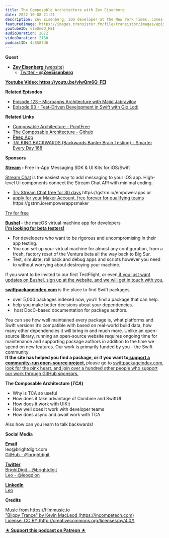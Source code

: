 ```yaml
---
title: The Composable Architecture with Zev Eisenberg
date: 2022-10-08 21:21
description: Zev Eisenberg, iOS developer at the New York Times, comes on to talk about his experience adopting The Composable Architecture (aka TCA) in their upcoming app “NYT Kids How To”.
featuredImage: https://images.transistor.fm/file/transistor/images/episode/1037019/full_1665059639-artwork.jpg
youtubeID: vlwQm6Q_FEI
audioDuration: 2072
videoDuration: 2130
podcastID: 4c858fd6
---
```

<p><b>Guest</b></p><ul><li>
<a href="https://www.zeveisenberg.com/"><strong>Zev Eisenberg</strong> (website)</a><ul><li><a href="https://twitter.com/ZevEisenberg">Twitter - @<strong>ZevEisenberg</strong></a></li></ul>
</li></ul><p><a href="https://youtu.be/vlwQm6Q_FEI"><strong>Youtube Video: https://youtu.be/vlwQm6Q_FEI</strong></a></p><p><b>Related Episodes</b></p><ul>
<li><a href="https://share.transistor.fm/s/ff9b73a8">Episode 123 - Microapps Architecture with Majid Jabrayilov</a></li>
<li><a href="https://share.transistor.fm/s/e07bf6ba">Episode 93 - Test-Driven Development in Swift with Gio Lodi</a></li>
</ul><p><b>Related Links </b></p><ul>
<li><a href="https://www.pointfree.co/collections/composable-architecture">Composable Architecture - PointFree</a></li>
<li><a href="https://github.com/pointfreeco/swift-composable-architecture">The Composable Architecture - Github</a></li>
<li><a href="https://zeveisenberg.com/#peep">Peep App</a></li>
<li><a href="https://www.youtube.com/watch?v=L5cAnxNVWkw">TALKING BACKWARDS (Backwards Banter Brain Testing) - Smarter Every Day 168</a></li>
</ul><p><b>Sponsors</b></p><p><a href="https://gstrm.io/empowerapps"><strong>Stream</strong></a><strong> - </strong>Free In-App Messaging SDK &amp; UI Kits for iOS/Swift</p><p><a href="https://gstrm.io/empowerapps">Stream Chat</a> is the easiest way to add messaging to your iOS app. High-level UI components connect the Stream Chat API with minimal coding. </p><ul>
<li>
<a href="https://gstrm.io/empowerapps">Try Stream Chat free for 30 days</a> https://gstrm.io/empowerapps or </li>
<li>
<a href="https://gstrm.io/empowerappsmaker">apply for your Maker Account, free forever for qualifying teams</a> https://gstrm.io/empowerappsmaker</li>
</ul><p><a href="https://gstrm.io/empowerapps">Try for free</a></p><p><a href="https://getbushel.app/"><strong>Bushel</strong></a><strong> </strong>- the macOS virtual machine app for developers<strong><br></strong><a href="https://getbushel.app/"><strong>I'm looking for beta testers!</strong></a></p><ul>
<li>For developers who want to be rigorous and uncompromising in their app testing.</li>
<li>You can set up your virtual machine for almost any configuration, from a fresh, factory reset of the Ventura beta all the way back to Big Sur.</li>
<li>Test, simulate, roll back and debug apps and scripts however you need to without worrying about destroying your machine.</li>
</ul><p>If you want to be invited to our first TestFlight, or even<a href="https://getbushel.app/"> if you just want updates on Bushel, sign up at the website, and we will get in touch with you.</a></p><p><a href="https://swiftpackageindex.com/"><strong>swiftpackageindex.com</strong></a> is the place to find Swift packages. </p><ul>
<li>over 5,000 packages indexed now, you’ll find a package that can help. </li>
<li>help you make better decisions about your dependencies.</li>
<li> host DocC-based documentation for package authors.</li>
</ul><p>You can see how well maintained every package is, what platforms and Swift versions it’s compatible with based on real-world build data, how many other dependencies it will bring in and much more. Unlike an open-source library, running an open-source website requires ongoing time for maintenance and supporting package authors in addition to the time we spend on new features. Our work is primarily funded by you - the Swift community<br><strong>If the site has helped you find a package, or if you want to</strong><a href="https://github.com/sponsors/SwiftPackageIndex"><strong> support a community-run open-source project</strong></a><strong>, </strong>please go to <a href="https://github.com/sponsors/SwiftPackageIndex">swiftpackageindex.com, look for the pink heart, and join over a hundred other people who support our work through GitHub sponsors.</a></p><p><b>The Composable Architecture (<em>TCA</em>)</b></p><ul>
<li>Why is TCA so useful</li>
<li>How does it take advantage of Combine and SwiftUI</li>
<li>How does it work with UIKit</li>
<li>How well does it work with developer teams</li>
<li>How does async and await work with TCA</li>
</ul><p>Also how can you learn to talk backwards!</p><p><b>Social Media</b></p><p><strong>Email</strong><br>leo@brightdigit.com<br><a href="https://github.com/brightdigit">GitHub - @brightdigit</a></p><p><a href="https://twitter.com/brightdigit"><strong>Twitter </strong><br>BrightDigit - @brightdigit</a><br><a href="https://twitter.com/leogdion">Leo - @leogdion</a></p><p><a href="https://www.linkedin.com/company/bright-digit"><strong>LinkedIn</strong><br></a><a href="https://www.linkedin.com/in/leogdion/">Leo</a></p><p><b>Credits</b></p><p><a href="https://filmmusic.io/">Music from https://filmmusic.io</a><br><a href="https://incompetech.com/">"Blippy Trance" by Kevin MacLeod (https://incompetech.com)</a><br><a href="http://creativecommons.org/licenses/by/4.0/">License: CC BY (http://creativecommons.org/licenses/by/4.0/)</a></p><p>
  <strong>
    <a href="https://www.patreon.com/empowerappsshow" rel="payment" title="★ Support this podcast on Patreon ★">★ Support this podcast on Patreon ★</a>
  </strong>
</p>

      